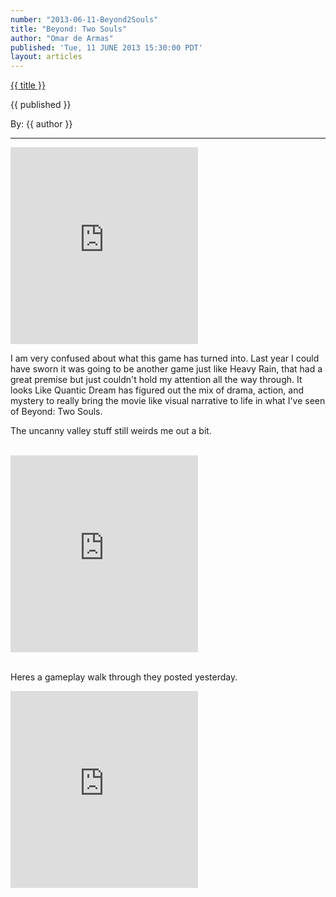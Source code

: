 ```yaml
---
number: "2013-06-11-Beyond2Souls"
title: "Beyond: Two Souls"
author: "Omar de Armas"
published: 'Tue, 11 JUNE 2013 15:30:00 PDT'
layout: articles
---
```


<a href="../posts/{{ number }}.html" class='postTitleLink'><p class='postTitle'>{{ title }}</p></a>
<p class='postPublished'>{{ published }}</p>
<p class='postAuthor'>By: {{ author }}</p>
<hr>
<div class="vid_container">
  <iframe frameborder="0" height="315" src="http://www.youtube.com/embed/4NEup8y0g-Q"></iframe>
</div>
<p>I am very confused about what this game has turned into. Last year I could have sworn it was going to be another game just like Heavy Rain, that had a great premise but just couldn't hold my attention all the way through. It looks Like Quantic Dream has figured out the mix of drama, action, and mystery to really bring the movie like visual narrative to life in what I've seen of Beyond: Two Souls.</p>
<p>The uncanny valley stuff still weirds me out a bit.</p>
<br>
<div class="vid_container">
  <iframe frameborder="0" height="315" src="http://www.youtube.com/embed/mOWN7d0125o"></iframe>
</div>
<br>
<p>Heres a gameplay walk through they posted yesterday.</p>
<div class="vid_container">
  <iframe frameborder="0" height="315" src="http://www.youtube.com/embed/CglHUxiiG2I"></iframe>
</div>